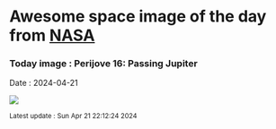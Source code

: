 
# Awesome space image of the day from [NASA](https://api.nasa.gov/)

### Today image : Perijove 16: Passing Jupiter
Date : 2024-04-21

![](https://www.youtube.com/embed/c4TU3arrZR8?rel=0)

<small>Latest update : Sun Apr 21 22:12:24 2024</small>
        